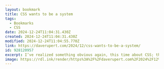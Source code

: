```yaml
---
layout: bookmark
title: CSS wants to be a system
tags:
  - Bookmarks
  - CSS
date: 2024-12-24T11:04:31.430Z
created: 2024-12-24T11:04:31.430Z
modified: 2024-12-24T11:04:55.770Z
link: https://daverupert.com/2024/12/css-wants-to-be-a-system/
id: 928120957
excerpt: I’ve realized something obvious again, this time about CSS; that CSS wants to be a system. At the core of CSS is a series of cascading rules and classes marrying and mingling in an elegant symphony of style application. Dozens and dozens of declarative instructions for painting pixels on the screen come together in under a millisecond. Sometimes it creates magic, other times it creates memes.
image: https://rdl.ink/render/https%3A%2F%2Fdaverupert.com%2F2024%2F12%2Fcss-wants-to-be-a-system%2F
---
```

